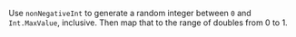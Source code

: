 Use `nonNegativeInt` to generate a random integer between `0` and `Int.MaxValue`, inclusive. Then
map that to the range of doubles from 0 to 1.
